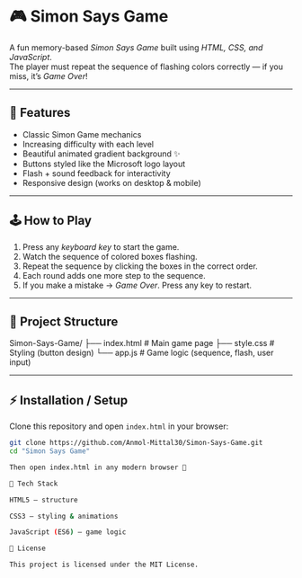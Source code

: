 # 🎮 Simon Says Game

A fun memory-based *Simon Says Game* built using *HTML, CSS, and JavaScript*.  
The player must repeat the sequence of flashing colors correctly — if you miss, it’s *Game Over*!

---

## 🚀 Features
- Classic Simon Game mechanics 
- Increasing difficulty with each level
- Beautiful animated gradient background ✨
- Buttons styled like the Microsoft logo layout
- Flash + sound feedback for interactivity
- Responsive design (works on desktop & mobile)

---

## 🕹 How to Play
1. Press any *keyboard key* to start the game.
2. Watch the sequence of colored boxes flashing.
3. Repeat the sequence by clicking the boxes in the correct order.
4. Each round adds one more step to the sequence.
5. If you make a mistake → *Game Over*. Press any key to restart.

---

## 📂 Project Structure
Simon-Says-Game/
├── index.html   # Main game page
├── style.css    # Styling (button design)
└── app.js       # Game logic (sequence, flash, user input)



---

## ⚡ Installation / Setup
Clone this repository and open `index.html` in your browser:

```bash
git clone https://github.com/Anmol-Mittal30/Simon-Says-Game.git
cd "Simon Says Game"

Then open index.html in any modern browser 🎉

🎨 Tech Stack

HTML5 – structure

CSS3 – styling & animations

JavaScript (ES6) – game logic

📜 License

This project is licensed under the MIT License.
